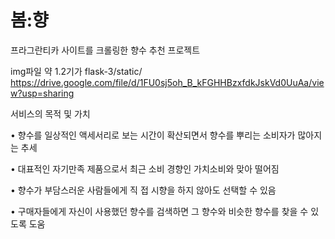 # 봄:향
프라그란티카 사이트를 크롤링한 향수 추천 프로젝트

img파일 약 1.2기가 flask-3/static/  https://drive.google.com/file/d/1FU0sj5oh_B_kFGHHBzxfdkJskVd0UuAa/view?usp=sharing

서비스의 목적 및 가치


• 향수를 일상적인 액세서리로 보는 시간이 확산되면서 향수를 뿌리는 소비자가 많아지는 추세

• 대표적인 자기만족 제품으로서 최근 소비 경향인 가치소비와 맞아 떨어짐

• 향수가 부담스러운 사람들에게 직 접 시향을 하지 않아도 선택할 수 있음

• 구매자들에게 자신이 사용했던 향수를 검색하면 그 향수와 비슷한 향수를 찾을 수 있도록 도움

